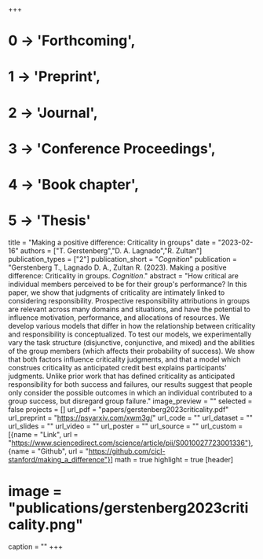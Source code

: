 +++
# 0 -> 'Forthcoming',
# 1 -> 'Preprint',
# 2 -> 'Journal',
# 3 -> 'Conference Proceedings',
# 4 -> 'Book chapter',
# 5 -> 'Thesis'

title = "Making a positive difference: Criticality in groups"
date = "2023-02-16"
authors = ["T. Gerstenberg","D. A. Lagnado","R. Zultan"]
publication_types = ["2"]
publication_short = "_Cognition_"
publication = "Gerstenberg T., Lagnado D. A., Zultan R. (2023). Making a positive difference: Criticality in groups. _Cognition_."
abstract = "How critical are individual members perceived to be for their group's performance? In this paper, we show that judgments of criticality are intimately linked to considering responsibility. Prospective responsibility attributions in groups are relevant across many domains and situations, and have the potential to influence motivation, performance, and allocations of resources. We develop various models that differ in how the relationship between criticality and responsibility is conceptualized. To test our models, we experimentally vary the task structure (disjunctive, conjunctive, and mixed) and the abilities of the group members (which affects their probability of success). We show that both factors influence criticality judgments, and that a model which construes criticality as anticipated credit best explains participants' judgments. Unlike prior work that has defined criticality as anticipated responsibility for both success and failures, our results suggest that people only consider the possible outcomes in which an individual contributed to a group success, but disregard group failure."
image_preview = ""
selected = false
projects = []
url_pdf = "papers/gerstenberg2023criticality.pdf"
url_preprint = "https://psyarxiv.com/xwm3g/"
url_code = ""
url_dataset = ""
url_slides = ""
url_video = ""
url_poster = ""
url_source = ""
url_custom = [{name = "Link", url = "https://www.sciencedirect.com/science/article/pii/S0010027723001336"},
{name = "Github", url = "https://github.com/cicl-stanford/making_a_difference"}]
math = true
highlight = true
[header]
# image = "publications/gerstenberg2023criticality.png"
caption = ""
+++